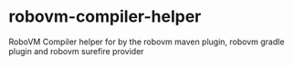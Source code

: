 robovm-compiler-helper
===================

RoboVM Compiler helper for by the robovm maven plugin, robovm gradle plugin and robovm surefire provider
